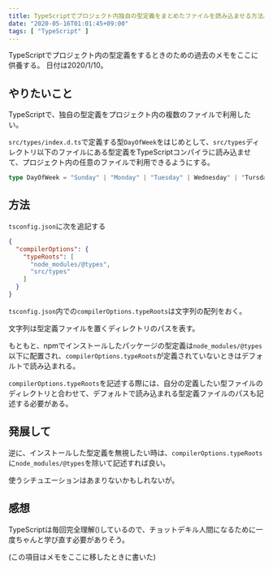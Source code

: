 ```yaml
---
title: TypeScriptでプロジェクト内独自の型定義をまとめたファイルを読み込ませる方法。
date: "2020-05-16T01:01:45+09:00"
tags: [ "TypeScript" ]
---
```


TypeScriptでプロジェクト内の型定義をするときのための過去のメモをここに供養する。
日付は2020/1/10。

## やりたいこと

TypeScriptで、独自の型定義をプロジェクト内の複数のファイルで利用したい。

`src/types/index.d.ts`で定義する型`DayOfWeek`をはじめとして、`src/types`ディレクトリ以下のファイルにある型定義をTypeScriptコンパイラに読み込ませて、プロジェクト内の任意のファイルで利用できるようにする。

```src/types/index.d.ts
type DayOfWeek = "Sunday" | "Monday" | "Tuesday" | Wednesday" | "Tursday" | "Friday" | Saturday"; 
```

## 方法

`tsconfig.json`に次を追記する

```tsconfig.json
{
  "compilerOptions": {
    "typeRoots": [
      "node_modules/@types",
      "src/types"
    ]
  }
}
```

`tsconfig.json`内での`compilerOptions.typeRoots`は文字列の配列をおく。

文字列は型定義ファイルを置くディレクトリのパスを表す。

もともと、npmでインストールしたパッケージの型定義は`node_modules/@types`以下に配置され、`compilerOptions.typeRoots`が定義されていないときはデフォルトで読み込まれる。

`compilerOptions.typeRoots`を記述する際には、自分の定義したい型ファイルのディレクトリと合わせて、デフォルトで読み込まれる型定義ファイルのパスも記述する必要がある。


## 発展して

逆に、インストールした型定義を無視したい時は、`compilerOptions.typeRoots`に`node_modules/@types`を除いて記述すれば良い。

使うシチュエーションはあまりないかもしれないが。

## 感想

TypeScriptは毎回完全理解()しているので、チョットデキル人間になるために一度ちゃんと学び直す必要がありそう。

(この項目はメモをここに移したときに書いた)

